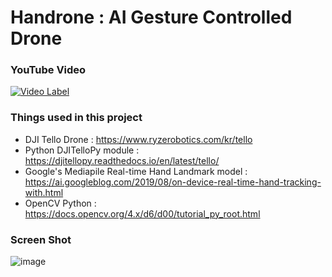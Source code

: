 # Handrone : AI Gesture Controlled Drone

### YouTube Video

[![Video Label](http://img.youtube.com/vi/EUd2fie0V3U/0.jpg)](https://youtu.be/EUd2fie0V3U)


### Things used in this project

* DJI Tello Drone : https://www.ryzerobotics.com/kr/tello
* Python DJITelloPy module : https://djitellopy.readthedocs.io/en/latest/tello/
* Google's Mediapile Real-time Hand Landmark model : https://ai.googleblog.com/2019/08/on-device-real-time-hand-tracking-with.html
* OpenCV Python : https://docs.opencv.org/4.x/d6/d00/tutorial_py_root.html


### Screen Shot
![image](https://user-images.githubusercontent.com/65286862/136320507-e3fe3e04-4ff5-49ca-9d30-b02236d24cea.png)

